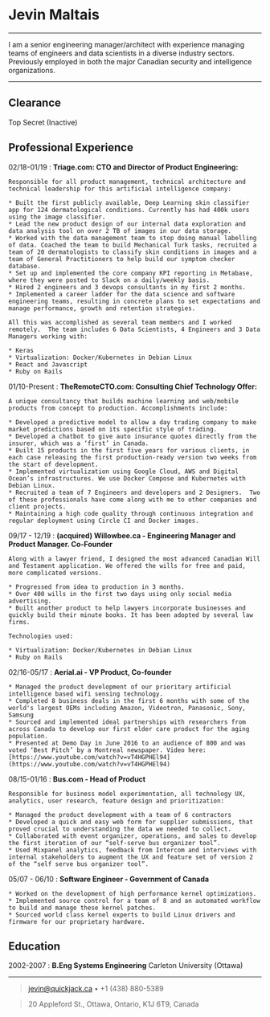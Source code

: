 Jevin Maltais
============

----

I am a senior engineering manager/architect with experience managing teams of engineers and data scientists in a diverse industry sectors. Previously employed in both the major Canadian security and intelligence organizations.

----

Clearance 
----------

Top Secret (Inactive)

Professional Experience
----------



02/18-01/19
:   **Triage.com: CTO and Director of Product Engineering:**

    Responsible for all product management, technical architecture and technical leadership for this artificial intelligence company:

    * Built the first publicly available, Deep Learning skin classifier app for 124 dermatological conditions. Currently has had 400k users using the image classifier.
    * Lead the new product design of our internal data exploration and data analysis tool on over 2 TB of images in our data storage.
    * Worked with the data management team to stop doing manual labelling of data. Coached the team to build Mechanical Turk tasks, recruited a team of 20 dermatologists to classify skin conditions in images and a team of General Practitioners to help build our symptom checker database.
    * Set up and implemented the core company KPI reporting in Metabase, where they were posted to Slack on a daily/weekly basis.
    * Hired 2 engineers and 3 devops consultants in my first 2 months.
    * Implemented a career ladder for the data science and software engineering teams, resulting in concrete plans to set expectations and manage performance, growth and retention strategies.

    All this was accomplished as several team members and I worked remotely.  The team includes 6 Data Scientists, 4 Engineers and 3 Data Managers working with:

    * Keras
    * Virtualization: Docker/Kubernetes in Debian Linux
    * React and Javascript
    * Ruby on Rails

01/10-Present
:   **TheRemoteCTO.com: Consulting Chief Technology Offer:**

    A unique consultancy that builds machine learning and web/mobile products from concept to production. Accomplishments include:

    * Developed a predictive model to allow a day trading company to make market predictions based on its specific style of trading.
    * Developed a chatbot to give auto insurance quotes directly from the insurer, which was a ‘first’ in Canada.
    * Built 15 products in the first five years for various clients, in each case releasing the first production-ready version two weeks from the start of development.
    * Implemented virtualization using Google Cloud, AWS and Digital Ocean’s infrastructures. We use Docker Compose and Kubernetes with Debian Linux.
    * Recruited a team of 7 Engineers and developers and 2 Designers.  Two of these professionals have come along with me to other companies and client projects.
    * Maintaining a high code quality through continuous integration and regular deployment using Circle CI and Docker images.

09/17 - 12/19
:   **(acquired) Willowbee.ca - Engineering Manager and Product Manager.  Co-Founder**

    Along with a lawyer friend, I designed the most advanced Canadian Will and Testament application. We offered the wills for free and paid, more complicated versions.

    * Progressed from idea to production in 3 months.
    * Over 400 wills in the first two days using only social media advertising.
    * Built another product to help lawyers incorporate businesses and quickly build their minute books. It has been adopted by several law firms.
    
    Technologies used:

    * Virtualization: Docker/Kubernetes in Debian Linux
    * Ruby on Rails


02/16-05/17
:   **Aerial.ai - VP Product, Co-founder**

    * Managed the product development of our prioritary artificial intelligence based wifi sensing technology.
    * Completed 8 business deals in the first 6 months with some of the world's largest OEMs including Amazon, Videotron, Panasonic, Sony, Samsung
    * Sourced and implemented ideal partnerships with researchers from across Canada to develop our first elder care product for the aging population.
    * Presented at Demo Day in June 2016 to an audience of 800 and was voted ‘Best Pitch’ by a Montreal newspaper. Video here: [https://www.youtube.com/watch?v=vT4HGPHEl94](https://www.youtube.com/watch?v=vT4HGPHEl94)

08/15-01/16
:   **Bus.com - Head of Product**

    Responsible for business model experimentation, all technology UX, analytics, user research, feature design and prioritization:

    * Managed the product development with a team of 6 contractors
    * Developed a quick and easy web form for supplier submissions, that proved crucial to understanding the data we needed to collect.
    * Collaborated with event organizer, operations, and sales to develop the first iteration of our “self-serve bus organizer tool”.
    * Used Mixpanel analytics, feedback from Intercom and interviews with internal stakeholders to augment the UX and feature set of version 2 of the “self serve bus organizer tool”.


05/07 - 06/10 
:     **Software Engineer - Government of Canada**

    * Worked on the development of high performance kernel optimizations.
    * Implemented source control for a team of 8 and an automated workflow to build and manage these kernel patches.
    * Sourced world class kernel experts to build Linux drivers and firmware for our proprietary hardware.

Education
---------

2002-2007
:   **B.Eng Systems Engineering**
    Carleton University (Ottawa)

----

> <jevin@quickjack.ca> • +1 (438) 880-5389 

> 20 Appleford St., Ottawa, Ontario, K1J 6T9, Canada
